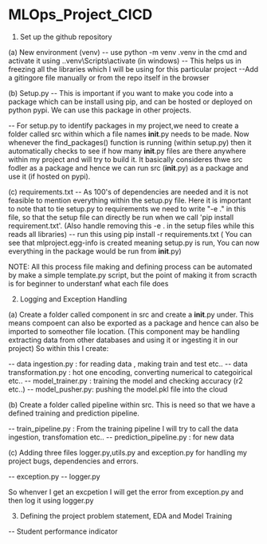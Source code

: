 # MLOps_Project_CICD


1. Set up the github repository
 
 (a) New environment (venv) -- use python -m venv .venv in the cmd and activate it using .\.venv\Scripts\activate (in windows) -- This helps us in freezing all the libraries which I will be using for this particular project
 --Add a gitingore file manually or from the repo itself in the browser

 (b) Setup.py -- This is important if you want to make you code into a package which can be install using pip, and can be hosted or deployed on python pypi. We can use this package in other projects.

 -- For setup.py to identify packages in my project,we need to create a folder called src within which a file names __init__.py needs to be made. Now whenever the find_packages() function is running (within setup.py) then it automatically checks to see if how many __init__.py files are there anywhere within my project and will try to build it. It basically consideres thwe src fodler as a package and hence we can run src (__init__.py) as a package and use it (if hosted on pypi).

 (c) requirements.txt -- As 100's of dependencies are needed and it is not feasible to mention everything within the setup.py file. Here it is important to note that to tie setup.py to requirements we need to write "-e ." in this file, so that the setup file can directly be run when we call 'pip install requirement.txt'. (Also handle removing this -e . in the setup files while this reads all libraries) -- run this using pip install -r requirements.txt ( You can see that mlproject.egg-info is created meaning setup.py is run, You can now everything in the package would be run from __init__.py)

 NOTE: All this process file making and defining process can be automated by make a simple template.py script, but the point of making it from scracth is for beginner to understanf what each file does

 2. Logging and Exception Handling
 
 (a) Create a folder called component in src and create a __init__.py under. This means compoent can also be exported as a package and hence can also be imported to someother file location. (This component may be handling extracting data from other databases and using it or ingesting it in our project) So within this I create:
 
 -- data ingestion.py : for reading data , making train and test etc..
 -- data transformation.py : hot one encoding, converting numerical to categoirical etc..
 -- model_trainer.py : training the model and checking accuracy (r2 etc..)
 -- model_pusher.py: pushing the model.pkl file into the cloud

 (b) Create a folder called pipeline within src. This is need so that we have a defined training and prediction pipeline. 

 -- train_pipeline.py : From the training pipeline I will try to call the data ingestion, transfomation etc..
 -- prediction_pipeline.py : for new data

 (c) Adding three files logger.py,utils.py and exception.py for handling my project bugs, dependencies and errors.

 -- exception.py
 -- logger.py

 So whenver I get an excpetion I will get the error from exception.py and then log it using logger.py


 3. Defining the project problem statement, EDA and Model Training

 -- Student performance indicator

